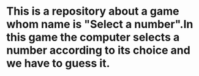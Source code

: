 # This is a repository about a game whom name is "Select a number".In this game the computer selects a number according to its choice and we have to guess it.